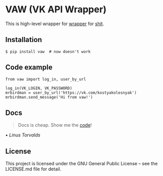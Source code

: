 # VAW (VK API Wrapper)

This is high-level wrapper for [wrapper](https://github.com/python273/vk_api) for [shit](https://vk.com/dev/methods).

## Installation

	$ pip install vaw  # now doesn't work

## Code example

	from vaw import log_in, user_by_url

	log_in(VK_LOGIN, VK_PASSWORD)
	mrbirdman = user_by_url('https://vk.com/kostyakolesnyak')
	mrbirdman.send_message('Hi from vaw!')

## Docs

> Docs is cheap. Show me the [code](https://github.com/mrbirdman2000/vk_api_wrap/blob/master/vaw.py
)!

• *Linus Torvalds*

## License

This project is licensed under the GNU General Public License – see the LICENSE.md file for detail.
